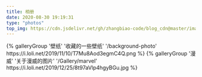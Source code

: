 ```yaml
---
title: 相册
date: 2020-08-30 19:19:31
type: "photos"
top_img: https://cdn.jsdelivr.net/gh/zhangbiao-code/blog_cdn@master/image/site/pkq_bg.png
---
```

<div class="gallery-group-main">
  {% galleryGroup '壁纸' '收藏的一些壁纸' '/background-photo' https://i.loli.net/2019/11/10/T7Mu8Aod3egmC4Q.png %} 
  {% galleryGroup '漫威' '关于漫威的图片' '/Gallery/marvel' https://i.loli.net/2019/12/25/8t97aVlp4hgyBGu.jpg %} 
</div>
